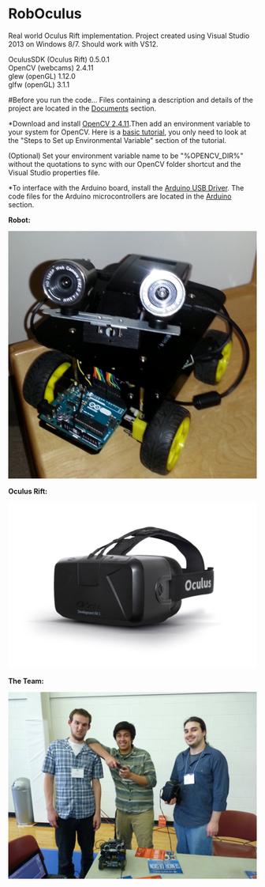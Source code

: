 # RobOculus
Real world Oculus Rift implementation. Project created using Visual Studio 2013 on Windows 8/7. Should work with VS12. 

OculusSDK (Oculus Rift) 0.5.0.1 <br />
OpenCV (webcams) 2.4.11 <br />
glew (openGL) 1.12.0 <br />
glfw (openGL) 3.1.1 <br />


#Before you run the code...
Files containing a description and details of the project are located in the [Documents](/Documents) section.

*Download and install [OpenCV 2.4.11](http://sourceforge.net/projects/opencvlibrary/files/latest/download?source=files).Then add an environment variable to your system for OpenCV. Here is a [basic tutorial](http://opencv-srf.blogspot.com/2013/05/installing-configuring-opencv-with-vs.html), you only need to look at the "Steps to Set up Environmental Variable" section of the tutorial.

(Optional) Set your environment variable name to be "%OPENCV_DIR%" without the quotations to sync with our OpenCV folder shortcut and the Visual Studio properties file. 

*To interface with the Arduino board, install the [Arduino USB Driver](http://www.arduino.cc/en/Main/Software). The code files for the Arduino microcontrollers are located in the [Arduino](/Arduino) section.

**Robot:**

<img src="/Documents/Images/Robot.png?raw=true" alt="Robot">

**Oculus Rift:**

<img src="/Documents/Images/Oculus.jpg?raw=true" alt="Oculus Rift">

**The Team:**

<img src="/Documents/Images/The Team.jpg?raw=true" alt="The Team">

